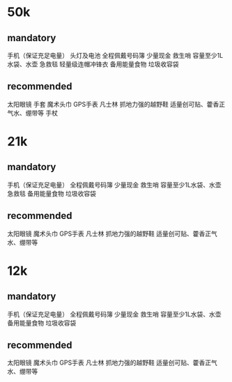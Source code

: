 # 50k
## mandatory
手机（保证充足电量）
头灯及电池
全程佩戴号码簿
少量现金
救生哨
容量至少1L水袋、水壶
急救毯
轻量级连帽冲锋衣
备用能量食物
垃圾收容袋

## recommended
太阳眼镜
手套
魔术头巾
GPS手表
凡士林
抓地力强的越野鞋
适量创可贴、藿香正气水、绷带等
手杖

# 21k
## mandatory
手机（保证充足电量）
全程佩戴号码簿
少量现金
救生哨
容量至少1L水袋、水壶
急救毯
备用能量食物
垃圾收容袋

## recommended
太阳眼镜
魔术头巾
GPS手表
凡士林
抓地力强的越野鞋
适量创可贴、藿香正气水、绷带等

# 12k
## mandatory
手机（保证充足电量）
全程佩戴号码簿
少量现金
救生哨
容量至少1L水袋、水壶
备用能量食物
垃圾收容袋

## recommended
太阳眼镜
魔术头巾
GPS手表
凡士林
抓地力强的越野鞋
适量创可贴、藿香正气水、绷带等
